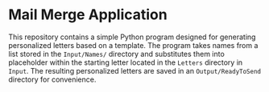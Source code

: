 # Mail Merge Application

This repository contains a simple Python program designed for generating personalized letters based on a template. The program takes names from a list stored in the `Input/Names/` directory and substitutes them into placeholder within the starting letter located in the `Letters` directory in `Input`. The resulting personalized letters are saved in an `Output/ReadyToSend` directory for convenience.